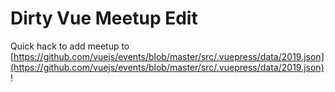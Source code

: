# Dirty Vue Meetup Edit

Quick hack to add meetup to [https://github.com/vuejs/events/blob/master/src/.vuepress/data/2019.json](https://github.com/vuejs/events/blob/master/src/.vuepress/data/2019.json)!